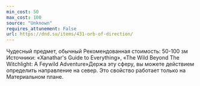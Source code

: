```yaml
---
min_cost: 50
max_cost: 100
source: "Unknown"
requires_attunement: False
url: https://dnd.su/items/431-orb-of-direction/
---
```


Чудесный предмет, обычный
Рекомендованная стоимость: 50-100 зм
Источники: «Xanathar's Guide to Everything», «The Wild Beyond The Witchlight: A Feywild Adventure»Держа эту сферу, вы можете действием определить направление на север. Это свойство работает только на Материальном плане.